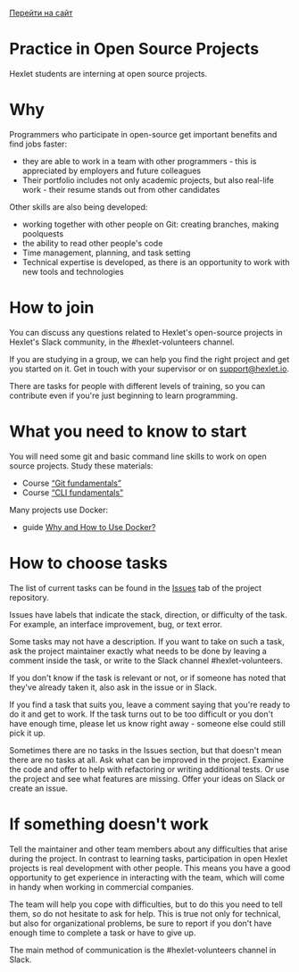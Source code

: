 [Перейти на сайт](https://ru.hexlet.io)

# Practice in Open Source Projects

Hexlet students are interning at open source projects.

# Why

Programmers who participate in open-source get important benefits and find jobs faster:

* they are able to work in a team with other programmers - this is appreciated by employers and future colleagues
* Their portfolio includes not only academic projects, but also real-life work - their resume stands out from other candidates

Other skills are also being developed:

* working together with other people on Git: creating branches, making poolquests
* the ability to read other people's code
* Time management, planning, and task setting
* Technical expertise is developed, as there is an opportunity to work with new tools and technologies

# How to join

You can discuss any questions related to Hexlet's open-source projects in Hexlet's Slack community, in the #hexlet-volunteers channel.

If you are studying in a group, we can help you find the right project and get you started on it. Get in touch with your supervisor or on support@hexlet.io.

There are tasks for people with different levels of training, so you can contribute even if you're just beginning to learn programming.

# What you need to know to start

You will need some git and basic command line skills to work on open source projects. Study these materials:

* Course [“Git fundamentals”](https://hexlet.io/courses/intro_to_git)
* Course [“CLI fundamentals”](https://hexlet.io/courses/cli-fundamentals)

Many projects use Docker:

* guide [Why and How to Use Docker?](https://guides.hexlet.io/docker/)

# How to choose tasks

The list of current tasks can be found in the [Issues](https://guides.github.com/features/issues/) tab of the project repository.

Issues have labels that indicate the stack, direction, or difficulty of the task. For example, an interface improvement, bug, or text error.

Some tasks may not have a description. If you want to take on such a task, ask the project maintainer exactly what needs to be done by leaving a comment inside the task, or write to the Slack channel #hexlet-volunteers.

If you don't know if the task is relevant or not, or if someone has noted that they've already taken it, also ask in the issue or in Slack.

If you find a task that suits you, leave a comment saying that you're ready to do it and get to work. If the task turns out to be too difficult or you don't have enough time, please let us know right away - someone else could still pick it up.

Sometimes there are no tasks in the Issues section, but that doesn't mean there are no tasks at all. Ask what can be improved in the project. Examine the code and offer to help with refactoring or writing additional tests. Or use the project and see what features are missing. Offer your ideas on Slack or create an issue.

# If something doesn't work

Tell the maintainer and other team members about any difficulties that arise during the project. In contrast to learning tasks, participation in open Hexlet projects is real development with other people. This means you have a good opportunity to get experience in interacting with the team, which will come in handy when working in commercial companies.

The team will help you cope with difficulties, but to do this you need to tell them, so do not hesitate to ask for help. This is true not only for technical, but also for organizational problems, be sure to report if you don't have enough time to complete a task or have to give up.

The main method of communication is the #hexlet-volunteers channel in Slack.
